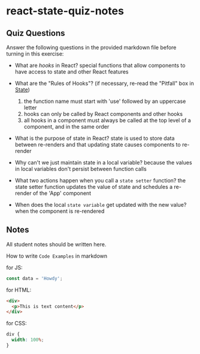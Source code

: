 # react-state-quiz-notes

## Quiz Questions

Answer the following questions in the provided markdown file before turning in this exercise:

- What are _hooks_ in React?
  special functions that allow components to have access to state and other React features

- What are the "Rules of Hooks"? (if necessary, re-read the "Pitfall" box in [State](https://react.dev/learn/state-a-components-memory))

  1. the function name must start with 'use' followed by an uppercase letter
  2. hooks can only be called by React components and other hooks
  3. all hooks in a component must always be called at the top level of a component, and in the same order

- What is the purpose of state in React?
  state is used to store data between re-renders and that updating state causes components to re-render

- Why can't we just maintain state in a local variable?
  because the values in local variables don't persist between function calls

- What two actions happen when you call a `state setter` function?
  the state setter function updates the value of state and schedules a re-render of the 'App' component

- When does the local `state variable` get updated with the new value?
  when the component is re-rendered

## Notes

All student notes should be written here.

How to write `Code Examples` in markdown

for JS:

```javascript
const data = 'Howdy';
```

for HTML:

```html
<div>
  <p>This is text content</p>
</div>
```

for CSS:

```css
div {
  width: 100%;
}
```
